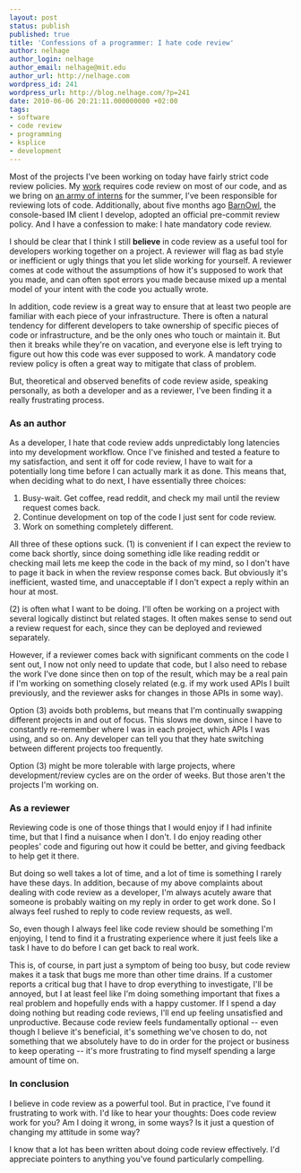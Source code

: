 ```yaml
---
layout: post
status: publish
published: true
title: 'Confessions of a programmer: I hate code review'
author: nelhage
author_login: nelhage
author_email: nelhage@mit.edu
author_url: http://nelhage.com
wordpress_id: 241
wordpress_url: http://blog.nelhage.com/?p=241
date: 2010-06-06 20:21:11.000000000 +02:00
tags:
- software
- code review
- programming
- ksplice
- development
---
```

<div id="text-1">

<p>
Most of the projects I've been working on today have fairly strict
code review policies. My <a href="http://www.ksplice.com">work</a> requires code review on most of our
code, and as we bring on <a href="http://blog.ksplice.com/2010/03/quadruple-productivity-with-an-intern-army/">an army of interns</a> for the summer, I've been
responsible for reviewing lots of code. Additionally, about five
months ago <a href="http://barnowl.mit.edu/">BarnOwl</a>, the console-based IM client I develop, adopted an
official pre-commit review policy. And I have a confession to make: I
hate mandatory code review.
</p>
<p>

I should be clear that I think I still <b>believe</b> in code review
as a useful tool for developers working together on a project. A
reviewer will flag as bad style or inefficient or ugly things that you
let slide working for yourself. A reviewer comes at code without the
assumptions of how it's supposed to work that you made, and can often
spot errors you made because mixed up a mental model of your intent
with the code you actually wrote.
</p>

<p> In addition, code review is a great way to ensure that at least
two people are familiar with each piece of your infrastructure. There
is often a natural tendency for different developers to take ownership
of specific pieces of code or infrastructure, and be the only ones who
touch or maintain it. But then it breaks while they're on vacation,
and everyone else is left trying to figure out how this code was ever
supposed to work. A mandatory code review policy is often a great way
to mitigate that class of problem.
</p>

<p> But, theoretical and observed benefits of code review aside,
speaking personally, as both a developer and as a reviewer, I've been
finding it a really frustrating process.  </p>

</div>

<div id="outline-container-1.1" class="outline-3">
<h3 id="sec-1.1">As an author </h3>
<div id="text-1.1">


<p>
As a developer, I hate that code review adds unpredictably long
latencies into my development workflow. Once I've finished and tested
a feature to my satisfaction, and sent it off for code review, I have
to wait for a potentially long time before I can actually mark it as
done. This means that, when deciding what to do next, I have
essentially three choices:
</p>
<ol>
<li>
Busy-wait. Get coffee, read reddit, and check my mail until the
review request comes back.

</li>
<li>
Continue development on top of the code I just sent for code
review.

</li>
<li>
Work on something completely different.

</li>
</ol>

<p>All three of these options suck. (1) is convenient if I can expect the
review to come back shortly, since doing something idle like reading
reddit or checking mail lets me keep the code in the back of my mind,
so I don't have to page it back in when the review response comes
back. But obviously it's inefficient, wasted time, and unacceptable if
I don't expect a reply within an hour at most.
</p>
<p>
(2) is often what I want to be doing. I'll often be working on a
project with several logically distinct but related stages. It often
makes sense to send out a review request for each, since they can be
deployed and reviewed separately.
</p>
<p>
However, if a reviewer comes back with significant comments on the
code I sent out, I now not only need to update that code, but I also
need to rebase the work I've done since then on top of the result,
which may be a real pain if I'm working on something closely related
(e.g. if my work used APIs I built previously, and the reviewer asks
for changes in those APIs in some way).
</p>
<p>
Option (3) avoids both problems, but means that I'm continually
swapping different projects in and out of focus. This slows me down,
since I have to constantly re-remember where I was in each project,
which APIs I was using, and so on. Any developer can tell you that
they hate switching between different projects too frequently.
</p>
<p>
Option (3) might be more tolerable with large projects, where
development/review cycles are on the order of weeks. But those aren't
the projects I'm working on.
</p>
</div>

</div>

<div id="outline-container-1.2" class="outline-3">
<h3 id="sec-1.2">As a reviewer </h3>
<div id="text-1.2">


<p>
Reviewing code is one of those things that I would enjoy if I had
infinite time, but that I find a nuisance when I don't. I do enjoy
reading other peoples' code and figuring out how it could be better,
and giving feedback to help get it there.
</p>
<p>
But doing so well takes a lot of time, and a lot of time is something
I rarely have these days. In addition, because of my above complaints
about dealing with code review as a developer, I'm always acutely
aware that someone is probably waiting on my reply in order to get
work done. So I always feel rushed to reply to code review requests,
as well.
</p>
<p>
So, even though I always feel like code review should be something I'm
enjoying, I tend to find it a frustrating experience where it just
feels like a task I have to do before I can get back to real work.
</p>
<p>

This is, of course, in part just a symptom of being too busy, but code
review makes it a task that bugs me more than other time drains. If a
customer reports a critical bug that I have to drop everything to
investigate, I'll be annoyed, but I at least feel like I'm doing
something important that fixes a real problem and hopefully ends with
a happy customer. If I spend a day doing nothing but reading code
reviews, I'll end up feeling unsatisfied and unproductive. Because
code review feels fundamentally optional -- even though I believe it's
beneficial, it's something we've chosen to do, not something that we
absolutely have to do in order for the project or business to keep
operating -- it's more frustrating to find myself spending a large
amount of time on.

</p>
</div>

</div>

<div id="outline-container-1.3" class="outline-3">
<h3 id="sec-1.3">In conclusion </h3>
<div id="text-1.3">


<p>
I believe in code review as a powerful tool. But in practice, I've
found it frustrating to work with. I'd like to hear your thoughts:
Does code review work for you? Am I doing it wrong, in some ways? Is
it just a question of changing my attitude in some way?
</p>
<p>
I know that a lot has been written about doing code review
effectively. I'd appreciate pointers to anything you've found
particularly compelling.
</p></div>
</div>
</div>

